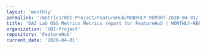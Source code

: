 ```yaml
---
layout: 'monthly'
permalink: '/metrics/HDI-Project/FeatureHub/MONTHLY-REPORT-2020-04-01/'
title: 'DAI Lab OSS Metrics Metrics report for FeatureHub | MONTHLY-REPORT-2020-04-01'
organization: 'HDI-Project'
repository: 'FeatureHub'
current_date: '2020-04-01'
---
```

